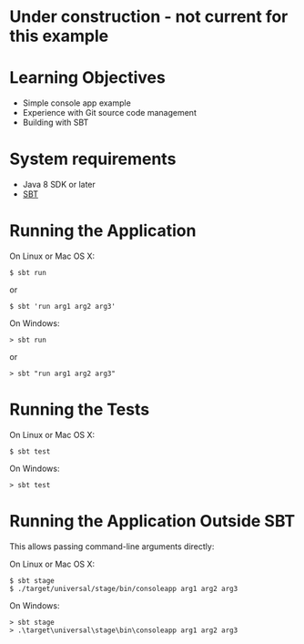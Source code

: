 # Under construction - not current for this example

# Learning Objectives

* Simple console app example
* Experience with Git source code management
* Building with SBT

# System requirements

* Java 8 SDK or later
* [SBT](https://www.scala-sbt.org/1.x/docs/Setup.html)

# Running the Application

On Linux or Mac OS X:

    $ sbt run

or

    $ sbt 'run arg1 arg2 arg3'
	
On Windows:
	
    > sbt run

or

    > sbt "run arg1 arg2 arg3"

# Running the Tests

On Linux or Mac OS X:

    $ sbt test
	
On Windows:
	
    > sbt test

# Running the Application Outside SBT

This allows passing command-line arguments directly:

On Linux or Mac OS X:

    $ sbt stage
    $ ./target/universal/stage/bin/consoleapp arg1 arg2 arg3

On Windows:

    > sbt stage
    > .\target\universal\stage\bin\consoleapp arg1 arg2 arg3
